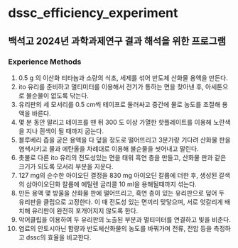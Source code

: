 # dssc_efficiency_experiment
## 백석고 2024년 과학과제연구 결과 해석을 위한 프로그램


### Experience Methods
1. 0.5 g 의 이산화 티타늄과 소량의 식초, 세제를 섞어 반도체 산화물 용액을 만든다. 
2. ito 유리를 준비하고 멀티미터를 이용해서 전기가 통하는 면을 찾아낸 후, 아세톤으로 불순물이 없도록 닦는다.
3. 유리판의 세 모서리를 0.5 cm씩 테이프로 둘러싸고 중간에 물로 농도를 조절해 용액을 바른다.
4. 몇 분 동안 말리고 테이프를 뗀 뒤 300 도 이상 가열한 핫플레이트를 이용해 노란색을 지나 흰색이 될 때까지 굽는다. 
5. 블루베리 즙을 굳은 용액을 다 덮을 정도로 떨어뜨리고 3분가량 기다려 산화물 판을 염색시키고 물과 에탄올을 차례대로 이용해 불순물을 씻어내고 말린다.
6. 촛불로 다른 ito 유리의 전도성있는 면을 태워 흑연 층을 만들고, 산화물 판과 같은 크기가 되도록 모서리 부분을 지운다.
7. 127 mg의 순수한 아이오딘 결정을 830 mg 아이오딘 칼륨에 더한 후, 생성된 갈색의 삼아이오딘화 칼륨에 에틸렌 글리콜 10 ml을 용해될때까지 섞는다.
8. 만든 용액 몇 방울을 산화물 판에 떨어뜨리고, 흑연 층이 있는 유리판으로 덮어 두 유리판을 클립으로 고정한다. 이 때 전도성 있는 면끼리 맞닿으며, 서로 엇갈리게 배치해 유리판이 완전히 포개어지지 않도록 한다.
9. 악어클립을 이용하여 두 유리판의 노출된 부분과 멀티미터를 연결하고 빛을 비춘다.
10. 염료의 안토시아닌 함량과 반도체산화물의 농도를 바꿔가며 전류, 전압 등을 측정하고 dssc의 효율을 비교한다.
